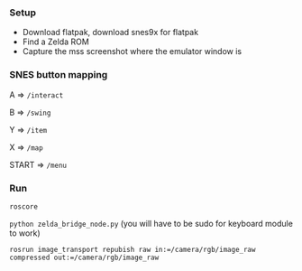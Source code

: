 ### Setup

- Download flatpak, download snes9x for flatpak
- Find a Zelda ROM
- Capture the mss screenshot where the emulator window is

### SNES button mapping

A => `/interact`

B => `/swing`

Y => `/item`

X => `/map`

START => `/menu`

### Run

`roscore`

`python zelda_bridge_node.py` (you will have to be sudo for keyboard module to work)

`rosrun image_transport repubish raw in:=/camera/rgb/image_raw compressed out:=/camera/rgb/image_raw`
